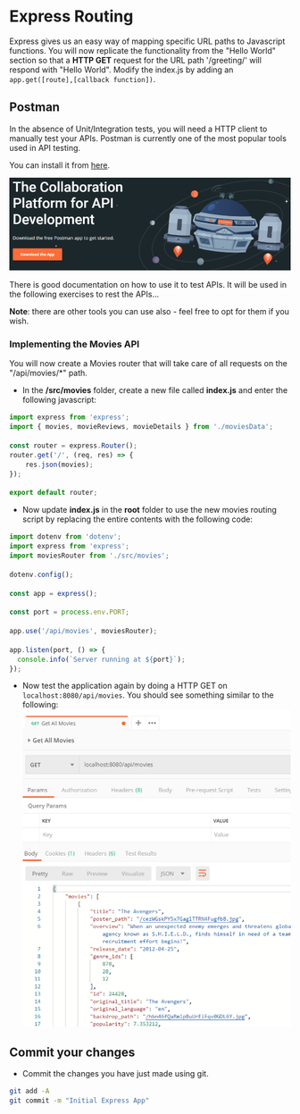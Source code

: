 # Express Routing

Express gives us an easy way of mapping specific URL paths to Javascript functions. You will now replicate the functionality from the "Hello World" section so that a **HTTP GET** request for the URL path  '/greeting/' will respond with "Hello World". Modify the index.js by adding an ``app.get([route],[callback function])``.

## Postman

In the absence of Unit/Integration tests, you will need a HTTP client to manually test your APIs. Postman is currently one of the most popular tools used in API testing. 

You can install it from  [here](https://www.postman.com/).

![Postman](./img/postman.png)

There is good documentation on how to use it to test APIs. It will be used in the following exercises to rest the APIs...

**Note**: there are other tools you can use also - feel free to opt for them if you wish.


### Implementing the Movies API

You will now create a Movies router that will take care of all requests on the "/api/movies/*" path. 

- In the **/src/movies** folder, create a new file called **index.js** and enter the following javascript:

~~~javascript
import express from 'express';
import { movies, movieReviews, movieDetails } from './moviesData';

const router = express.Router(); 
router.get('/', (req, res) => {
    res.json(movies);
});

export default router;
~~~


- Now update **index.js** in the **root** folder to use the new movies routing script by replacing the entire contents with the following code:

~~~javascript
import dotenv from 'dotenv';
import express from 'express';
import moviesRouter from './src/movies';

dotenv.config();

const app = express();

const port = process.env.PORT;

app.use('/api/movies', moviesRouter);

app.listen(port, () => {
  console.info(`Server running at ${port}`);
});
~~~

- Now test the application again by doing a HTTP GET on ``localhost:8080/api/movies``. You should see something similar to the following:  
  ![Get contact details](./img/movies.png)

## Commit your changes

- Commit the changes you have just made using git.

~~~bash
git add -A
git commit -m "Initial Express App"
~~~

